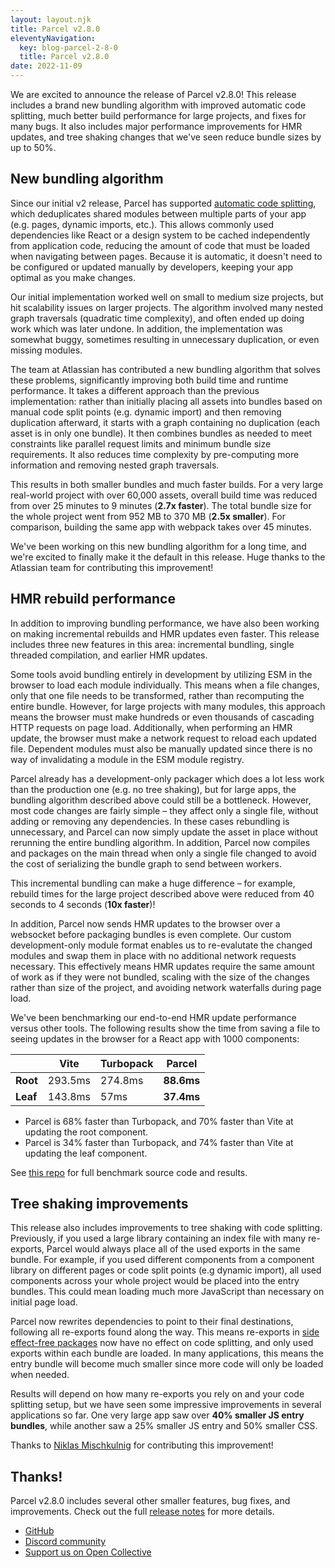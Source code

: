 ```yaml
---
layout: layout.njk
title: Parcel v2.8.0
eleventyNavigation:
  key: blog-parcel-2-8-0
  title: Parcel v2.8.0
date: 2022-11-09
---
```


We are excited to announce the release of Parcel v2.8.0! This release includes a brand new bundling algorithm with improved automatic code splitting, much better build performance for large projects, and fixes for many bugs. It also includes major performance improvements for HMR updates, and tree shaking changes that we've seen reduce bundle sizes by up to 50%.

## New bundling algorithm

Since our initial v2 release, Parcel has supported [automatic code splitting](/features/code-splitting/#shared-bundles), which deduplicates shared modules between multiple parts of your app (e.g. pages, dynamic imports, etc.). This allows commonly used dependencies like React or a design system to be cached independently from application code, reducing the amount of code that must be loaded when navigating between pages. Because it is automatic, it doesn't need to be configured or updated manually by developers, keeping your app optimal as you make changes.

Our initial implementation worked well on small to medium size projects, but hit scalability issues on larger projects. The algorithm involved many nested graph traversals (quadratic time complexity), and often ended up doing work which was later undone. In addition, the implementation was somewhat buggy, sometimes resulting in unnecessary duplication, or even missing modules.

The team at Atlassian has contributed a new bundling algorithm that solves these problems, significantly improving both build time and runtime performance. It takes a different approach than the previous implementation: rather than initially placing all assets into bundles based on manual code split points (e.g. dynamic import) and then removing duplication afterward, it starts with a graph containing no duplication (each asset is in only one bundle). It then combines bundles as needed to meet constraints like parallel request limits and minimum bundle size requirements. It also reduces time complexity by pre-computing more information and removing nested graph traversals.

This results in both smaller bundles and much faster builds. For a very large real-world project with over 60,000 assets, overall build time was reduced from over 25 minutes to 9 minutes (**2.7x faster**). The total bundle size for the whole project went from 952 MB to 370 MB (**2.5x smaller**). For comparison, building the same app with webpack takes over 45 minutes.

We've been working on this new bundling algorithm for a long time, and we're excited to finally make it the default in this release. Huge thanks to the Atlassian team for contributing this improvement!

## HMR rebuild performance

In addition to improving bundling performance, we have also been working on making incremental rebuilds and HMR updates even faster. This release includes three new features in this area: incremental bundling, single threaded compilation, and earlier HMR updates.

Some tools avoid bundling entirely in development by utilizing ESM in the browser to load each module individually. This means when a file changes, only that one file needs to be transformed, rather than recomputing the entire bundle. However, for large projects with many modules, this approach means the browser must make hundreds or even thousands of cascading HTTP requests on page load. Additionally, when performing an HMR update, the browser must make a network request to reload each updated file. Dependent modules must also be manually updated since there is no way of invalidating a module in the ESM module registry.

Parcel already has a development-only packager which does a lot less work than the production one (e.g. no tree shaking), but for large apps, the bundling algorithm described above could still be a bottleneck. However, most code changes are fairly simple – they affect only a single file, without adding or removing any dependencies. In these cases rebundling is unnecessary, and Parcel can now simply update the asset in place without rerunning the entire bundling algorithm. In addition, Parcel now compiles and packages on the main thread when only a single file changed to avoid the cost of serializing the bundle graph to send between workers.

This incremental bundling can make a huge difference – for example, rebuild times for the large project described above were reduced from 40 seconds to 4 seconds (**10x faster**)!

In addition, Parcel now sends HMR updates to the browser over a websocket before packaging bundles is even complete. Our custom development-only module format enables us to re-evalutate the changed modules and swap them in place with no additional network requests necessary. This effectively means HMR updates require the same amount of work as if they were not bundled, scaling with the size of the changes rather than size of the project, and avoiding network waterfalls during page load.

We've been benchmarking our end-to-end HMR update performance versus other tools. The following results show the time from saving a file to seeing updates in the browser for a React app with 1000 components:

|          | Vite    | Turbopack | Parcel     |
| -------- | ------- | --------- | ---------- |
| **Root** | 293.5ms | 274.8ms   | **88.6ms** |
| **Leaf** | 143.8ms | 57ms      | **37.4ms** |

- Parcel is 68% faster than Turbopack, and 70% faster than Vite at updating the root component.
- Parcel is 34% faster than Turbopack, and 74% faster than Vite at updating the leaf component.

See [this repo](https://github.com/devongovett/parcel-vs-vite-vs-turbopack-hmr) for full benchmark source code and results.

## Tree shaking improvements

This release also includes improvements to tree shaking with code splitting. Previously, if you used a large library containing an index file with many re-exports, Parcel would always place all of the used exports in the same bundle. For example, if you used different components from a component library on different pages or code split points (e.g dynamic import), all used components across your whole project would be placed into the entry bundles. This could mean loading much more JavaScript than necessary on initial page load.

Parcel now rewrites dependencies to point to their final destinations, following all re-exports found along the way. This means re-exports in [side effect-free packages](/features/scope-hoisting/#side-effects) now have no effect on code splitting, and only used exports within each bundle are loaded. In many applications, this means the entry bundle will become much smaller since more code will only be loaded when needed.

Results will depend on how many re-exports you rely on and your code splitting setup, but we have seen some impressive improvements in several applications so far. One very large app saw over **40% smaller JS entry bundles**, while another saw a 25% smaller JS entry and 50% smaller CSS.

Thanks to [Niklas Mischkulnig](https://twitter.com/mischnic) for contributing this improvement!

## Thanks!

Parcel v2.8.0 includes several other smaller features, bug fixes, and improvements. Check out the full [release notes]() for more details.

- [GitHub](https://github.com/parcel-bundler/parcel)
- [Discord community](https://discord.gg/XSCzqGRuvr)
- [Support us on Open Collective](https://opencollective.com/parcel)
